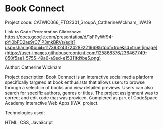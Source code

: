 # Book Connect

Project code: CATWIC066_FTO2301_GroupA_CatherineWickham_IWA19

Link to Code Presentation Slideshow:
https://docs.google.com/presentation/d/1sFPyWf94-pYI0bFD2as9rC71P3mkBRVs/edit?usp=sharing&ouid=117393243724289221969&rtpof=true&sd=true![image](https://user-images.githubusercontent.com/125868376/236467749-850f5ae1-5755-49a6-a9ed-e15311fd9be5.png)

Author: Catherine Wickham

Project description:
Book Connect is an interactive social media platform specifically targeted at book enthusiasts that allows users to browse through a selection of books and view detailed previews. Users can also search for specific authors, genres or titles. The project assignment was to correct and edit code that was provided.
Completed as part of CodeSpace Academy Interactive Web Apps (IWA) project.

Technologies used:

HTML, CSS, JavaScript
